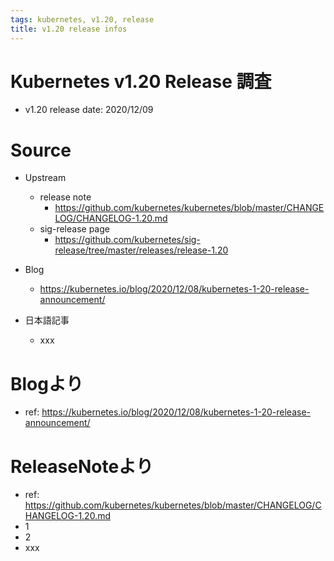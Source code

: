 ```yaml
---
tags: kubernetes, v1.20, release
title: v1.20 release infos
---
```


# Kubernetes v1.20 Release 調査

- v1.20 release date: 2020/12/09

# Source
- Upstream
    - release note
        - https://github.com/kubernetes/kubernetes/blob/master/CHANGELOG/CHANGELOG-1.20.md
    - sig-release page
        - https://github.com/kubernetes/sig-release/tree/master/releases/release-1.20

- Blog
    - https://kubernetes.io/blog/2020/12/08/kubernetes-1-20-release-announcement/

- 日本語記事
    - xxx

# Blogより
- ref: https://kubernetes.io/blog/2020/12/08/kubernetes-1-20-release-announcement/

# ReleaseNoteより
- ref: https://github.com/kubernetes/kubernetes/blob/master/CHANGELOG/CHANGELOG-1.20.md
- 1
- 2
- xxx
